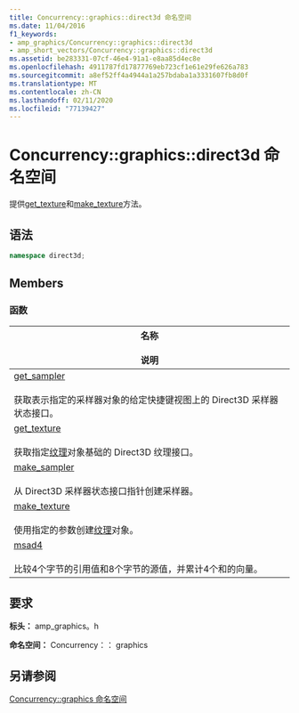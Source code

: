 ```yaml
---
title: Concurrency::graphics::direct3d 命名空间
ms.date: 11/04/2016
f1_keywords:
- amp_graphics/Concurrency::graphics::direct3d
- amp_short_vectors/Concurrency::graphics::direct3d
ms.assetid: be283331-07cf-46e4-91a1-e8aa85d4ec8e
ms.openlocfilehash: 4911787fd17877769eb723cf1e61e29fe626a783
ms.sourcegitcommit: a8ef52ff4a4944a1a257bdaba1a3331607fb8d0f
ms.translationtype: MT
ms.contentlocale: zh-CN
ms.lasthandoff: 02/11/2020
ms.locfileid: "77139427"
---
```

# <a name="concurrencygraphicsdirect3d-namespace"></a>Concurrency::graphics::direct3d 命名空间

提供[get_texture](concurrency-graphics-direct3d-namespace-functions.md#get_texture)和[make_texture](concurrency-graphics-direct3d-namespace-functions.md#make_texture)方法。

## <a name="syntax"></a>语法

```cpp
namespace direct3d;
```

## <a name="members"></a>Members

### <a name="functions"></a>函数

|名称<br /><br /> 说明|
|--------------------------|
|[get_sampler](concurrency-graphics-direct3d-namespace-functions.md#get_sampler)<br /><br /> 获取表示指定的采样器对象的给定快捷键视图上的 Direct3D 采样器状态接口。|
|[get_texture](concurrency-graphics-direct3d-namespace-functions.md#get_texture)<br /><br /> 获取指定[纹理](texture-class.md)对象基础的 Direct3D 纹理接口。|
|[make_sampler](concurrency-graphics-direct3d-namespace-functions.md#make_sampler)<br /><br /> 从 Direct3D 采样器状态接口指针创建采样器。|
|[make_texture](concurrency-graphics-direct3d-namespace-functions.md#make_texture)<br /><br /> 使用指定的参数创建[纹理](texture-class.md)对象。|
|[msad4](concurrency-graphics-direct3d-namespace-functions.md#msad4)<br /><br /> 比较4个字节的引用值和8个字节的源值，并累计4个和的向量。|

## <a name="requirements"></a>要求

**标头：** amp_graphics。h

**命名空间：** Concurrency：： graphics

## <a name="see-also"></a>另请参阅

[Concurrency::graphics 命名空间](concurrency-graphics-namespace.md)
